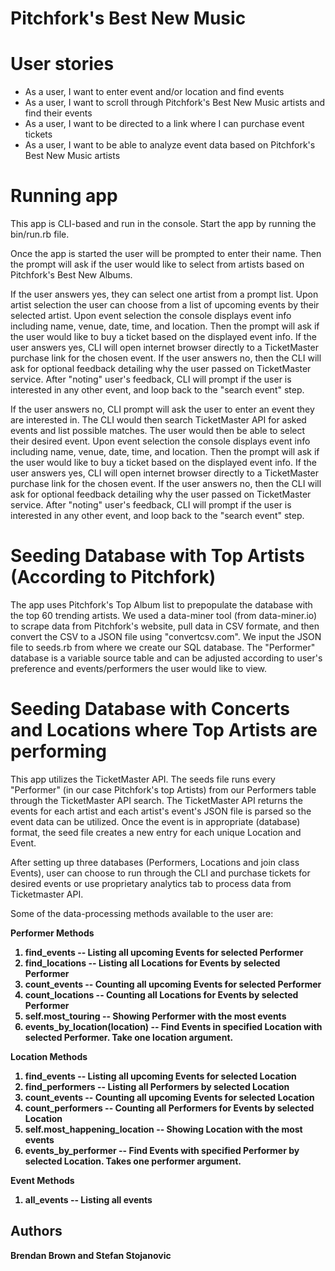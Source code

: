 # Pitchfork's Best New Music

# User stories

* As a user, I want to enter event and/or location and find events
* As a user, I want to scroll through Pitchfork's Best New Music artists and find their events
* As a user, I want to be directed to a link where I can purchase event tickets
* As a user, I want to be able to analyze event data based on Pitchfork's Best New Music artists

# Running app

This app is CLI-based and run in the console. Start the app by running the bin/run.rb file.
 
Once the app is started the user will be prompted to enter their name. Then the prompt will ask if the user would like to select from artists based on Pitchfork's Best New Albums.
 
If the user answers yes, they can select one artist from a prompt list. Upon artist selection the user can choose from a list of upcoming events by their selected artist. Upon event selection the console displays event info including name, venue, date, time, and location. Then the prompt will ask if the user would like to buy a ticket based on the displayed event info. If the user answers yes, CLI will open internet browser directly to a TicketMaster purchase link for the chosen event.  If the user answers no, then the CLI will ask for optional feedback detailing why the user passed on TicketMaster service. After "noting" user's feedback, CLI will prompt if the user is interested in any other event, and loop back to the "search event" step.

If the user answers no, CLI prompt will ask the user to enter an event they are interested in. The CLI would then search TicketMaster API for asked events and list possible matches. The user would then be able to select their desired event. Upon event selection the console displays event info including name, venue, date, time, and location. Then the prompt will ask if the user would like to buy a ticket based on the displayed event info. If the user answers yes, CLI will open internet browser directly to a TicketMaster purchase link for the chosen event. If the user answers no, then the CLI will ask for optional feedback detailing why the user passed on TicketMaster service. After "noting" user's feedback, CLI will prompt if the user is interested in any other event, and loop back to the "search event" step.

# Seeding Database with Top Artists (According to Pitchfork)

The app uses Pitchfork's Top Album list to prepopulate the database with the top 60 trending artists. We used a data-miner tool (from data-miner.io) to scrape data from Pitchfork's website, pull data in CSV formate, and then convert the CSV to a JSON file using "convertcsv.com". We input the JSON file to seeds.rb from where we create our SQL database. The "Performer" database is a variable source table and can be adjusted according to user's preference and events/performers the user would like to view. 

# Seeding Database with Concerts and Locations where Top Artists are performing

This app utilizes the TicketMaster API. The seeds file runs every "Performer" (in our case Pitchfork's top Artists) from our Performers table through the TicketMaster API search. The TicketMaster API returns the events for each artist and each artist's event's JSON file is parsed so the event data can be utilized. Once the event is in appropriate (database) format, the seed file creates a new entry for each unique Location and Event. 

After setting up three databases (Performers, Locations and join class Events), user can choose to run through the CLI and purchase tickets for desired events or use proprietary analytics tab to process data from Ticketmaster API. 

Some of the data-processing methods available to the user are:

  <b>Performer Methods<b>
 
  1) find_events -- Listing all upcoming Events for selected Performer
  2) find_locations -- Listing all Locations for Events by selected Performer 
  3) count_events -- Counting all upcoming Events for selected Performer
  4) count_locations -- Counting all Locations for Events by selected Performer
  5) self.most_touring -- Showing Performer with the most events
  6) events_by_location(location) -- Find Events in specified Location with selected Performer. Take one location argument.

  <b>Location Methods<b>
 
  1) find_events -- Listing all upcoming Events for selected Location
  2) find_performers -- Listing all Performers by selected Location 
  3) count_events -- Counting all upcoming Events for selected Location
  4) count_performers -- Counting all Performers for Events by selected Location 
  5) self.most_happening_location -- Showing Location with the most events
  6) events_by_performer -- Find Events with specified Performer by selected Location. Takes one performer argument.

   <b>Event Methods<b>
 
  1) all_events -- Listing all events 
 

 ## Authors
 
  Brendan Brown and Stefan Stojanovic
 